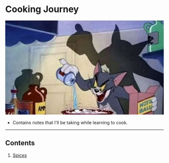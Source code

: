 # Cooking Journey

![tom cooking](./images/assets/tom-cooking.jpg)

- Contains notes that I'll be taking while learning to cook.

---

## Contents

1. [Spices](./01-basics/01-spices.md)
